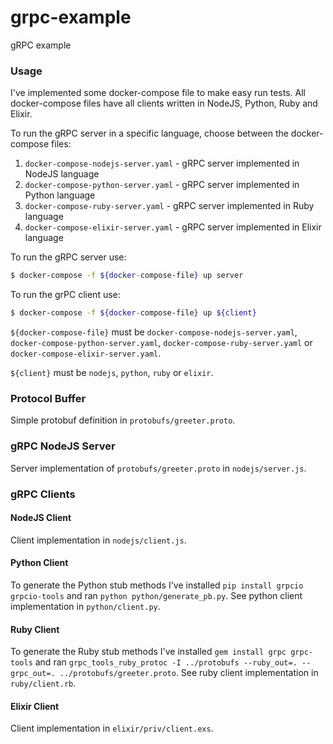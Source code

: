 # grpc-example
gRPC example


### Usage

I've implemented some docker-compose file to make easy run tests.
All docker-compose files have all clients written in NodeJS, Python, Ruby and Elixir.

To run the gRPC server in a specific language, choose between the docker-compose files:

1. `docker-compose-nodejs-server.yaml` - gRPC server implemented in NodeJS language
2. `docker-compose-python-server.yaml` - gRPC server implemented in Python language
3. `docker-compose-ruby-server.yaml` - gRPC server implemented in Ruby language
4. `docker-compose-elixir-server.yaml` - gRPC server implemented in Elixir language

To run the gRPC server use:
```bash
$ docker-compose -f ${docker-compose-file} up server
```

To run the grPC client use:
```bash
$ docker-compose -f ${docker-compose-file} up ${client}
```

`${docker-compose-file}` must be `docker-compose-nodejs-server.yaml`, `docker-compose-python-server.yaml`, `docker-compose-ruby-server.yaml` or `docker-compose-elixir-server.yaml`.

`${client}` must be `nodejs`, `python`, `ruby` or `elixir`.

### Protocol Buffer

Simple protobuf definition in `protobufs/greeter.proto`.


### gRPC NodeJS Server

Server implementation of `protobufs/greeter.proto` in `nodejs/server.js`.


### gRPC Clients

#### NodeJS Client

Client implementation in `nodejs/client.js`.


#### Python Client

To generate the Python stub methods I've installed `pip install grpcio grpcio-tools` and ran `python python/generate_pb.py`.
See python client implementation in `python/client.py`.


#### Ruby Client

To generate the Ruby stub methods I've installed `gem install grpc grpc-tools` and ran `grpc_tools_ruby_protoc -I ../protobufs --ruby_out=. --grpc_out=. ../protobufs/greeter.proto`.
See ruby client implementation in `ruby/client.rb`.


#### Elixir Client

Client implementation in `elixir/priv/client.exs`.
